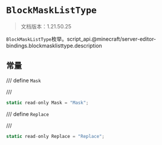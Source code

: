 # `BlockMaskListType`

> 文档版本：1.21.50.25

`BlockMaskListType`枚举。script_api.@minecraft/server-editor-bindings.blockmasklisttype.description

## 常量

/// define
`Mask`


///

```js
static read-only Mask = "Mask";
```


/// define
`Replace`


///

```js
static read-only Replace = "Replace";
```

